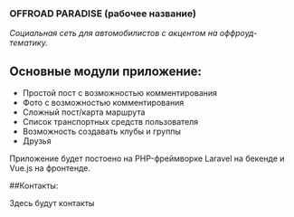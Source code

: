 ### OFFROAD PARADISE (рабочее название)

*Социальная сеть для автомобилистов с акцентом на оффроуд-тематику.*

## Основные модули приложение:

- Простой пост с возможностью комментирования
- Фото с возможностью комментирования
- Сложный пост/карта маршрута
- Список транспортных средств пользователя
- Возможность создавать клубы и группы
- Друзья

Приложение будет постоено на PHP-фреймворке Laravel на бекенде и Vue.js на фронтенде.

##Контакты:

Здесь будут контакты
